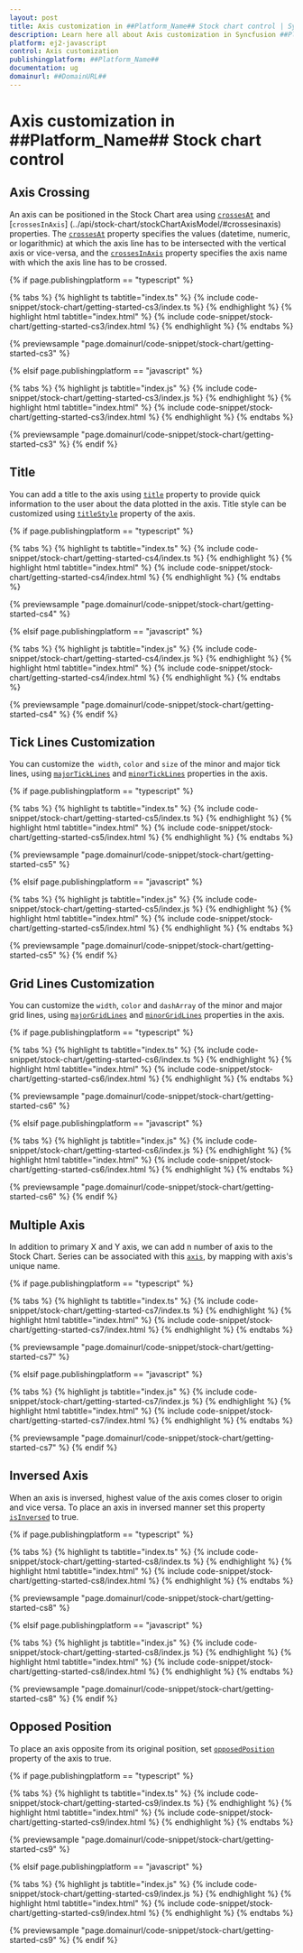 ```yaml
---
layout: post
title: Axis customization in ##Platform_Name## Stock chart control | Syncfusion
description: Learn here all about Axis customization in Syncfusion ##Platform_Name## Stock chart control of Syncfusion Essential JS 2 and more.
platform: ej2-javascript
control: Axis customization 
publishingplatform: ##Platform_Name##
documentation: ug
domainurl: ##DomainURL##
---
```


# Axis customization in ##Platform_Name## Stock chart control

## Axis Crossing

An axis can be positioned in the Stock Chart area using [`crossesAt`](../api/stock-chart/stockChartAxisModel/#crossesat) and [`crossesInAxis`] (../api/stock-chart/stockChartAxisModel/#crossesinaxis) properties. The [`crossesAt`](../api/stock-chart/stockChartAxisModel/#crossesat) property specifies the values (datetime, numeric, or logarithmic) at which the axis line has to be intersected with the vertical axis or vice-versa, and the [`crossesInAxis`](../api/stock-chart/stockChartAxisModel/#crossesinaxis) property specifies the axis name with which the axis line has to be crossed.

{% if page.publishingplatform == "typescript" %}

 {% tabs %}
{% highlight ts tabtitle="index.ts" %}
{% include code-snippet/stock-chart/getting-started-cs3/index.ts %}
{% endhighlight %}
{% highlight html tabtitle="index.html" %}
{% include code-snippet/stock-chart/getting-started-cs3/index.html %}
{% endhighlight %}
{% endtabs %}
        
{% previewsample "page.domainurl/code-snippet/stock-chart/getting-started-cs3" %}

{% elsif page.publishingplatform == "javascript" %}

{% tabs %}
{% highlight js tabtitle="index.js" %}
{% include code-snippet/stock-chart/getting-started-cs3/index.js %}
{% endhighlight %}
{% highlight html tabtitle="index.html" %}
{% include code-snippet/stock-chart/getting-started-cs3/index.html %}
{% endhighlight %}
{% endtabs %}

{% previewsample "page.domainurl/code-snippet/stock-chart/getting-started-cs3" %}
{% endif %}

## Title

You can add a title to the axis using [`title`](../api/stock-chart/stockChartAxisModel/#title) property to provide quick information to the user about the data plotted in the axis. Title style can be customized using [`titleStyle`](../api/stock-chart/stockChartAxisModel/#titlestyle) property of the axis.

{% if page.publishingplatform == "typescript" %}

 {% tabs %}
{% highlight ts tabtitle="index.ts" %}
{% include code-snippet/stock-chart/getting-started-cs4/index.ts %}
{% endhighlight %}
{% highlight html tabtitle="index.html" %}
{% include code-snippet/stock-chart/getting-started-cs4/index.html %}
{% endhighlight %}
{% endtabs %}
        
{% previewsample "page.domainurl/code-snippet/stock-chart/getting-started-cs4" %}

{% elsif page.publishingplatform == "javascript" %}

{% tabs %}
{% highlight js tabtitle="index.js" %}
{% include code-snippet/stock-chart/getting-started-cs4/index.js %}
{% endhighlight %}
{% highlight html tabtitle="index.html" %}
{% include code-snippet/stock-chart/getting-started-cs4/index.html %}
{% endhighlight %}
{% endtabs %}

{% previewsample "page.domainurl/code-snippet/stock-chart/getting-started-cs4" %}
{% endif %}

## Tick Lines Customization

You can customize the  `width`, `color` and `size` of the minor and major tick lines, using [`majorTickLines`](../api/stock-chart/stockChartAxisModel/#majorticklines) and [`minorTickLines`](../api/stock-chart/stockChartAxisModel/#minorticklines) properties in the axis.

{% if page.publishingplatform == "typescript" %}

 {% tabs %}
{% highlight ts tabtitle="index.ts" %}
{% include code-snippet/stock-chart/getting-started-cs5/index.ts %}
{% endhighlight %}
{% highlight html tabtitle="index.html" %}
{% include code-snippet/stock-chart/getting-started-cs5/index.html %}
{% endhighlight %}
{% endtabs %}
        
{% previewsample "page.domainurl/code-snippet/stock-chart/getting-started-cs5" %}

{% elsif page.publishingplatform == "javascript" %}

{% tabs %}
{% highlight js tabtitle="index.js" %}
{% include code-snippet/stock-chart/getting-started-cs5/index.js %}
{% endhighlight %}
{% highlight html tabtitle="index.html" %}
{% include code-snippet/stock-chart/getting-started-cs5/index.html %}
{% endhighlight %}
{% endtabs %}

{% previewsample "page.domainurl/code-snippet/stock-chart/getting-started-cs5" %}
{% endif %}

## Grid Lines Customization

You can customize the `width`, `color` and `dashArray` of the minor and major grid lines, using [`majorGridLines`](../api/stock-chart/stockChartAxisModel/#majorgridlines) and [`minorGridLines`](../api/stock-chart/stockChartAxisModel/#minorgridlines) properties in the axis.

{% if page.publishingplatform == "typescript" %}

 {% tabs %}
{% highlight ts tabtitle="index.ts" %}
{% include code-snippet/stock-chart/getting-started-cs6/index.ts %}
{% endhighlight %}
{% highlight html tabtitle="index.html" %}
{% include code-snippet/stock-chart/getting-started-cs6/index.html %}
{% endhighlight %}
{% endtabs %}
        
{% previewsample "page.domainurl/code-snippet/stock-chart/getting-started-cs6" %}

{% elsif page.publishingplatform == "javascript" %}

{% tabs %}
{% highlight js tabtitle="index.js" %}
{% include code-snippet/stock-chart/getting-started-cs6/index.js %}
{% endhighlight %}
{% highlight html tabtitle="index.html" %}
{% include code-snippet/stock-chart/getting-started-cs6/index.html %}
{% endhighlight %}
{% endtabs %}

{% previewsample "page.domainurl/code-snippet/stock-chart/getting-started-cs6" %}
{% endif %}

## Multiple Axis

In addition to primary X and Y axis, we can add n number of axis to the Stock Chart. Series can be associated with this [`axis`](../api/stock-chart/stockChartAxisModel), by mapping with axis's unique name.

{% if page.publishingplatform == "typescript" %}

 {% tabs %}
{% highlight ts tabtitle="index.ts" %}
{% include code-snippet/stock-chart/getting-started-cs7/index.ts %}
{% endhighlight %}
{% highlight html tabtitle="index.html" %}
{% include code-snippet/stock-chart/getting-started-cs7/index.html %}
{% endhighlight %}
{% endtabs %}
        
{% previewsample "page.domainurl/code-snippet/stock-chart/getting-started-cs7" %}

{% elsif page.publishingplatform == "javascript" %}

{% tabs %}
{% highlight js tabtitle="index.js" %}
{% include code-snippet/stock-chart/getting-started-cs7/index.js %}
{% endhighlight %}
{% highlight html tabtitle="index.html" %}
{% include code-snippet/stock-chart/getting-started-cs7/index.html %}
{% endhighlight %}
{% endtabs %}

{% previewsample "page.domainurl/code-snippet/stock-chart/getting-started-cs7" %}
{% endif %}

## Inversed Axis

<!-- markdownlint-disable MD033 -->

When an axis is inversed, highest value of the axis comes closer to origin and vice versa. To place an axis in inversed manner set this property
[`isInversed`](../api/stock-chart/stockChartAxisModel/#isinversed) to true.

{% if page.publishingplatform == "typescript" %}

 {% tabs %}
{% highlight ts tabtitle="index.ts" %}
{% include code-snippet/stock-chart/getting-started-cs8/index.ts %}
{% endhighlight %}
{% highlight html tabtitle="index.html" %}
{% include code-snippet/stock-chart/getting-started-cs8/index.html %}
{% endhighlight %}
{% endtabs %}
        
{% previewsample "page.domainurl/code-snippet/stock-chart/getting-started-cs8" %}

{% elsif page.publishingplatform == "javascript" %}

{% tabs %}
{% highlight js tabtitle="index.js" %}
{% include code-snippet/stock-chart/getting-started-cs8/index.js %}
{% endhighlight %}
{% highlight html tabtitle="index.html" %}
{% include code-snippet/stock-chart/getting-started-cs8/index.html %}
{% endhighlight %}
{% endtabs %}

{% previewsample "page.domainurl/code-snippet/stock-chart/getting-started-cs8" %}
{% endif %}

## Opposed Position

To place an axis opposite from its original position, set [`opposedPosition`](../api/stock-chart/stockChartAxisModel/#opposedposition) property of the axis to true.

{% if page.publishingplatform == "typescript" %}

 {% tabs %}
{% highlight ts tabtitle="index.ts" %}
{% include code-snippet/stock-chart/getting-started-cs9/index.ts %}
{% endhighlight %}
{% highlight html tabtitle="index.html" %}
{% include code-snippet/stock-chart/getting-started-cs9/index.html %}
{% endhighlight %}
{% endtabs %}
        
{% previewsample "page.domainurl/code-snippet/stock-chart/getting-started-cs9" %}

{% elsif page.publishingplatform == "javascript" %}

{% tabs %}
{% highlight js tabtitle="index.js" %}
{% include code-snippet/stock-chart/getting-started-cs9/index.js %}
{% endhighlight %}
{% highlight html tabtitle="index.html" %}
{% include code-snippet/stock-chart/getting-started-cs9/index.html %}
{% endhighlight %}
{% endtabs %}

{% previewsample "page.domainurl/code-snippet/stock-chart/getting-started-cs9" %}
{% endif %}